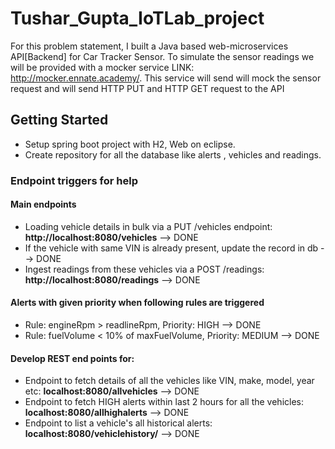 # Tushar_Gupta_IoTLab_project

For this problem statement, I built a Java based web-microservices API[Backend] for Car Tracker Sensor. To simulate the sensor readings we will be provided with a mocker service LINK: http://mocker.ennate.academy/. This service will send will mock the sensor request
and will send HTTP PUT and HTTP GET request to the API

## Getting Started

* Setup spring boot project with H2, Web on eclipse.
* Create repository for all the database like alerts , vehicles and readings. 


### Endpoint triggers for help

#### Main endpoints
- Loading vehicle details in bulk via a PUT /vehicles endpoint: **http://localhost:8080/vehicles**  --> DONE
- If the vehicle with same VIN is already present, update the record in db --> DONE
- Ingest readings from these vehicles via a POST /readings: **http://localhost:8080/readings** --> DONE

#### Alerts with given priority when following rules are triggered
- Rule: engineRpm > readlineRpm, Priority: HIGH --> DONE
- Rule: fuelVolume < 10% of maxFuelVolume, Priority: MEDIUM --> DONE

#### Develop REST end points for:
- Endpoint to fetch details of all the vehicles like VIN, make, model, year etc: **localhost:8080/allvehicles**  --> DONE
- Endpoint to fetch HIGH alerts within last 2 hours for all the vehicles: **localhost:8080/allhighalerts**  --> DONE
- Endpoint to list a vehicle's all historical alerts: **localhost:8080/vehiclehistory/<VIN>**  --> DONE
